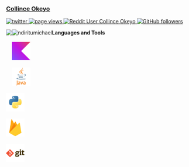 ### [Collince Okeyo](https://collince-okeyo.github.io/)

<p align="left">
  <a href="https://twitter.com/_collinceokeyo">
    <img src="https://img.shields.io/twitter/follow/_collinceokeyo?_collinceokeyo?color=green&logo=twitter" alt="twitter" />
  </a>
  <a href="https://github.com/Collince-Okeyo">
    <img src="https://komarev.com/ghpvc/?username=Collince-Okeyo" alt="page views" />
  </a>
  <a href="https://www.reddit.com/user/Collince_Okeyo">
    <img alt="Reddit User Collince Okeyo" src="https://img.shields.io/reddit/user-karma/combined/Collince_Okeyo?label=Collince&logo=reddit">
  </a>
  <a href="https://github.com/Collince-Okeyo?tab=followers">
    <img alt="GitHub followers" src="https://img.shields.io/github/followers/Collince-Okeyo?color=green&logo=github">
  </a>
</p>

<div>
  <img height="170" align="left" src="https://github-readme-stats.vercel.app/api?username=Collince-Okeyo&count_private=true&include_all_commits=true" />
  <p><img align="left" src="https://github-readme-stats.vercel.app/api/top-langs?username=Collince-Okeyo&show_icons=true&locale=en&layout=compact" alt="ndiritumichael" /></p>
</div>


**Languages and Tools**  
<code > <img height = "50" src = "https://raw.githubusercontent.com/github/explore/80688e429a7d4ef2fca1e82350fe8e3517d3494d/topics/kotlin/kotlin.png" > </code >
<code > <img height = "50" src = "https://raw.githubusercontent.com/github/explore/80688e429a7d4ef2fca1e82350fe8e3517d3494d/topics/java/java.png" > </code >
<code > <img height = "50" src = "https://raw.githubusercontent.com/github/explore/80688e429a7d4ef2fca1e82350fe8e3517d3494d/topics/python/python.png" > </code >
<code > <img height = "50" src = "https://raw.githubusercontent.com/github/explore/80688e429a7d4ef2fca1e82350fe8e3517d3494d/topics/firebase/firebase.png" > </code >
<code > <img height = "50" src = "https://raw.githubusercontent.com/github/explore/80688e429a7d4ef2fca1e82350fe8e3517d3494d/topics/git/git.png" > </code >


